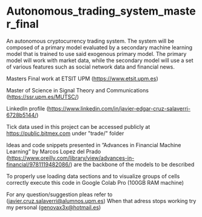 # Autonomous_trading_system_master_final
An autonomous cryptocurrency trading system. The system will be composed of a primary model evaluated by a secondary machine learning model that is trained to use said exogenous primary model. The primary model will work with market data, while the secondary model will use a set of various features such as social network data and financial news.

Masters Final work at ETSIT UPM (https://www.etsit.upm.es)

Master of Science in Signal Theory and Communications (https://ssr.upm.es/MUTSC/)

LinkedIn profile (https://www.linkedin.com/in/javier-edgar-cruz-salaverri-6728b5144/)

Tick data used in this project can be accessed publicly at https://public.bitmex.com under "trade/" folder

Ideas and code snippets presented in ”Advances in Financial Machine Learning” by Marcos Lopez del Prado (https://www.oreilly.com/library/view/advances-in-financial/9781119482086/) are the backbone of the models to be described

To properly use loading data sections and to visualize groups of cells correctly execute this code in Google Colab Pro (100GB RAM machine)

For any question/suggestion pleas refer to (javier.cruz.salaverri@alumnos.upm.es) When that adress stops working try my personal (genovax3x@hotmail.es)
